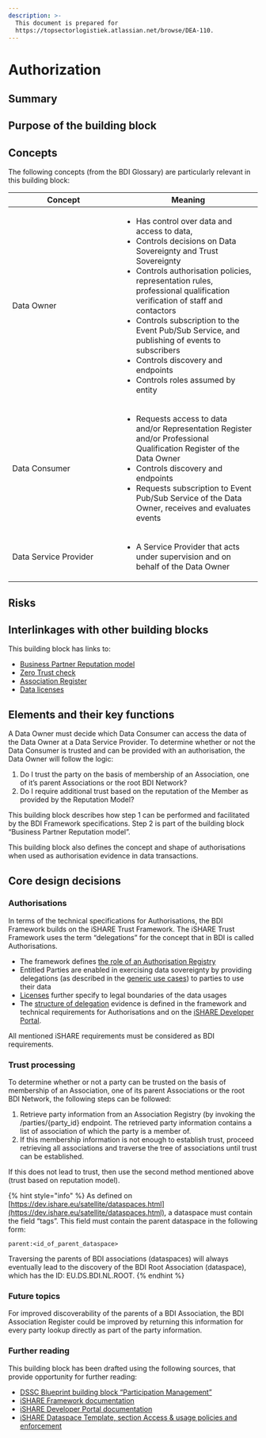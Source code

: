 ```yaml
---
description: >-
  This document is prepared for
  https://topsectorlogistiek.atlassian.net/browse/DEA-110.
---
```


# Authorization

## Summary&#x20;

## Purpose of the building block&#x20;

## Concepts&#x20;

The following concepts (from the BDI Glossary) are particularly relevant in this building block:&#x20;

<table><thead><tr><th width="207">Concept</th><th>Meaning</th></tr></thead><tbody><tr><td>Data Owner </td><td><ul><li>Has control over data and access to data,   </li><li>Controls decisions on Data Sovereignty and Trust Sovereignty  </li><li>Controls authorisation policies, representation rules, professional qualification verification of staff and contactors    </li><li>Controls subscription to the Event Pub/Sub Service, and publishing of events to subscribers  </li><li>Controls discovery and endpoints  </li><li>Controls roles assumed by entity </li></ul></td></tr><tr><td>Data Consumer </td><td><ul><li>Requests access to data and/or Representation Register and/or Professional Qualification Register of the Data Owner  </li><li>Controls discovery and endpoints  </li><li>Requests subscription to Event Pub/Sub Service of the Data Owner, receives and evaluates events  </li></ul></td></tr><tr><td>Data Service Provider </td><td><ul><li>A Service Provider that acts under supervision and on behalf of the Data Owner </li></ul></td></tr></tbody></table>

## Risks&#x20;

## Interlinkages with other building blocks&#x20;

This building block has links to:&#x20;

* [Business Partner Reputation model](business-partner-reputation-model.md)&#x20;
* [Zero Trust check](zero-trust-check.md)
* [Association Register ](association-register.md)
* [Data licenses ](data-licenses.md)

## Elements and their key functions&#x20;

A Data Owner must decide which Data Consumer can access the data of the Data Owner at a Data Service Provider. To determine whether or not the Data Consumer is trusted and can be provided with an authorisation, the Data Owner will follow the logic:&#x20;

1. Do I trust the party on the basis of membership of an Association, one of it’s parent Associations or the root BDI Network?&#x20;
2. Do I require additional trust based on the reputation of the Member as provided by the Reputation Model?&#x20;

This building block describes how step 1 can be performed and facilitated by the BDI Framework specifications. Step 2 is part of the building block “Business Partner Reputation model”.&#x20;

This building block also defines the concept and shape of authorisations when used as authorisation evidence in data transactions.&#x20;

## Core design decisions&#x20;

### Authorisations&#x20;

In terms of the technical specifications for Authorisations, the BDI Framework builds on the iSHARE Trust Framework. The iSHARE Trust Framework uses the term “delegations” for the concept that in BDI is called Authorisations.&#x20;

* The framework defines [the role of an Authorisation Registry](https://framework.ishare.eu/is/framework-and-roles)&#x20;
* Entitled Parties are enabled in exercising data sovereignty by providing delegations (as described in the [generic use cases](https://framework.ishare.eu/is/use-cases)) to parties to use their data&#x20;
* [Licenses](https://framework.ishare.eu/is/licenses) further specify to legal boundaries of the data usages&#x20;
* The [structure of delegation](https://framework.ishare.eu/is/structure-of-delegation-evidence) evidence is defined in the framework and technical requirements for Authorisations and on the [iSHARE Developer Portal](https://dev.ishare.eu/).&#x20;

All mentioned iSHARE requirements must be considered as BDI requirements.&#x20;

### Trust processing&#x20;

To determine whether or not a party can be trusted on the basis of membership of an Association, one of its parent Associations or the root BDI Network, the following steps can be followed:&#x20;

1. Retrieve party information from an Association Registry (by invoking the /parties/{party\_id} endpoint. The retrieved party information contains a list of association of which the party is a member of.&#x20;
2. If this membership information is not enough to establish trust, proceed retrieving all associations and traverse the tree of associations until trust can be established.&#x20;

If this does not lead to trust, then use the second method mentioned above (trust based on reputation model).&#x20;

{% hint style="info" %}
As defined on [https://dev.ishare.eu/satellite/dataspaces.html](https://dev.ishare.eu/satellite/dataspaces.html), a dataspace must contain the field “tags”. This field must contain the parent dataspace in the following form:

`parent:<id_of_parent_dataspace>`

Traversing the parents of BDI associations (dataspaces) will always eventually lead to the discovery of the BDI Root Association (dataspace), which has the ID: EU.DS.BDI.NL.ROOT.
{% endhint %}

### Future topics

For improved discoverability of the parents of a BDI Association, the BDI Association Register could be improved by returning this information for every party lookup directly as part of the party information.

### Further reading

This building block has been drafted using the following sources, that provide opportunity for further reading:

* [DSSC Blueprint building block “Participation Management”](https://dssc.eu/space/BVE/357074624/Participation+Management)
* [iSHARE Framework documentation](https://framework.ishare.eu)
* [iSHARE Developer Portal documentation](https://dev.ishare.eu)
* [iSHARE Dataspace Template, section Access & usage policies and enforcement](https://template.ishare.eu/data-sovereignty-and-trust/access-and-usage-policies-and-enforcement)

